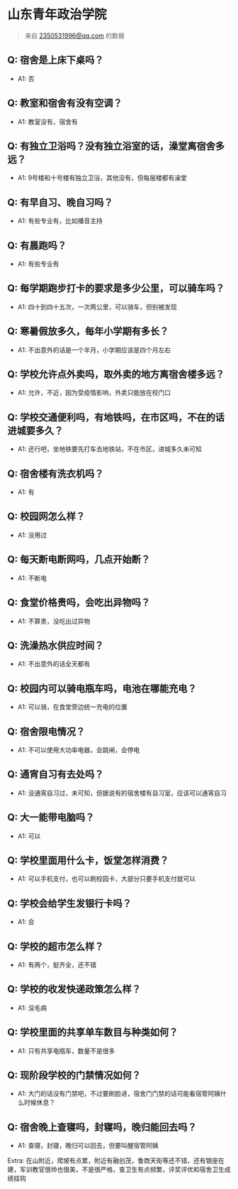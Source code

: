 # 山东青年政治学院

> 来自 2350531996@qq.com 的数据

## Q: 宿舍是上床下桌吗？

- A1: 否

## Q: 教室和宿舍有没有空调？

- A1: 教室没有，宿舍有

## Q: 有独立卫浴吗？没有独立浴室的话，澡堂离宿舍多远？

- A1: 9号楼和十号楼有独立卫浴，其他没有，但每层楼都有澡堂

## Q: 有早自习、晚自习吗？

- A1: 有些专业有，比如播音主持

## Q: 有晨跑吗？

- A1: 有些专业有

## Q: 每学期跑步打卡的要求是多少公里，可以骑车吗？

- A1: 四十到四十五次，一次两公里，可以骑车，但别被发现

## Q: 寒暑假放多久，每年小学期有多长？

- A1: 不出意外的话是一个半月，小学期应该是四个月左右

## Q: 学校允许点外卖吗，取外卖的地方离宿舍楼多远？

- A1: 允许，不近，因为受疫情影响，外卖只能放在校门口

## Q: 学校交通便利吗，有地铁吗，在市区吗，不在的话进城要多久？

- A1: 还行吧，坐地铁要先打车去地铁站，不在市区，进城多久未可知

## Q: 宿舍楼有洗衣机吗？

- A1: 有

## Q: 校园网怎么样？

- A1: 没用过

## Q: 每天断电断网吗，几点开始断？

- A1: 不断电

## Q: 食堂价格贵吗，会吃出异物吗？

- A1: 不算贵，没吃出过异物

## Q: 洗澡热水供应时间？

- A1: 不出意外的话全天都有

## Q: 校园内可以骑电瓶车吗，电池在哪能充电？

- A1: 可以骑，在食堂旁边统一充电的位置

## Q: 宿舍限电情况？

- A1: 不可以使用大功率电器，会跳闸，会停电

## Q: 通宵自习有去处吗？

- A1: 没通宵自习过，未可知，但据说有的宿舍楼有自习室，应该可以通宵自习

## Q: 大一能带电脑吗？

- A1: 可以

## Q: 学校里面用什么卡，饭堂怎样消费？

- A1: 可以手机支付，也可以刷校园卡，大部分只要手机支付就可以

## Q: 学校会给学生发银行卡吗？

- A1: 会

## Q: 学校的超市怎么样？

- A1: 有两个，挺齐全，还不错

## Q: 学校的收发快递政策怎么样？

- A1: 没毛病

## Q: 学校里面的共享单车数目与种类如何？

- A1: 只有共享电瓶车，数量不是很多

## Q: 现阶段学校的门禁情况如何？

- A1: 大门的话没有门禁吧，不过要刷脸进，宿舍门门禁的话可能看宿管阿姨什么时候休息？

## Q: 宿舍晚上查寝吗，封寝吗，晚归能回去吗？

- A1: 查寝，封寝，晚归可以回去，但要叫醒宿管阿姨

Extra: 在山附近，爬坡有点累，附近有融创茂，鲁商天街等还不错，还有银座在建，军训教官很帅也很美，不是很严格，查卫生有点频繁，评奖评优和宿舍卫生成绩挂钩